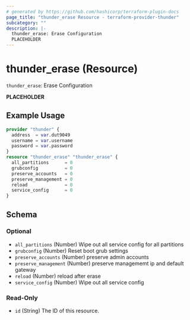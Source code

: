 ```yaml
---
# generated by https://github.com/hashicorp/terraform-plugin-docs
page_title: "thunder_erase Resource - terraform-provider-thunder"
subcategory: ""
description: |-
  thunder_erase: Erase Configuration
  PLACEHOLDER
---
```


# thunder_erase (Resource)

`thunder_erase`: Erase Configuration

__PLACEHOLDER__

## Example Usage

```terraform
provider "thunder" {
  address  = var.dut9049
  username = var.username
  password = var.password
}
resource "thunder_erase" "thunder_erase" {
  all_partitions      = 0
  grubconfig          = 0
  preserve_accounts   = 0
  preserve_management = 0
  reload              = 0
  service_config      = 0
}
```

<!-- schema generated by tfplugindocs -->
## Schema

### Optional

- `all_partitions` (Number) Wipe out all service config for all partitions
- `grubconfig` (Number) Reset boot grub settings
- `preserve_accounts` (Number) preserve admin accounts
- `preserve_management` (Number) preserve managememt ip and default gateway
- `reload` (Number) reload after erase
- `service_config` (Number) Wipe out all service config

### Read-Only

- `id` (String) The ID of this resource.


